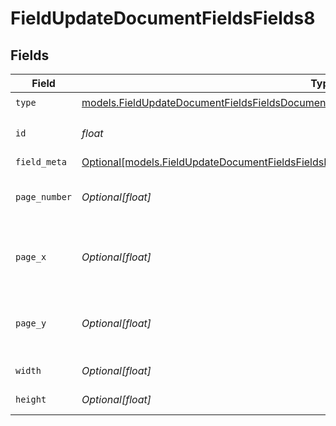 # FieldUpdateDocumentFieldsFields8


## Fields

| Field                                                                                                                                                                                  | Type                                                                                                                                                                                   | Required                                                                                                                                                                               | Description                                                                                                                                                                            |
| -------------------------------------------------------------------------------------------------------------------------------------------------------------------------------------- | -------------------------------------------------------------------------------------------------------------------------------------------------------------------------------------- | -------------------------------------------------------------------------------------------------------------------------------------------------------------------------------------- | -------------------------------------------------------------------------------------------------------------------------------------------------------------------------------------- |
| `type`                                                                                                                                                                                 | [models.FieldUpdateDocumentFieldsFieldsDocumentsFieldsRequestRequestBody8Type](../models/fieldupdatedocumentfieldsfieldsdocumentsfieldsrequestrequestbody8type.md)                     | :heavy_check_mark:                                                                                                                                                                     | N/A                                                                                                                                                                                    |
| `id`                                                                                                                                                                                   | *float*                                                                                                                                                                                | :heavy_check_mark:                                                                                                                                                                     | The ID of the field to update.                                                                                                                                                         |
| `field_meta`                                                                                                                                                                           | [Optional[models.FieldUpdateDocumentFieldsFieldsDocumentsFieldsRequestRequestBody8FieldMeta]](../models/fieldupdatedocumentfieldsfieldsdocumentsfieldsrequestrequestbody8fieldmeta.md) | :heavy_minus_sign:                                                                                                                                                                     | N/A                                                                                                                                                                                    |
| `page_number`                                                                                                                                                                          | *Optional[float]*                                                                                                                                                                      | :heavy_minus_sign:                                                                                                                                                                     | The page number the field will be on.                                                                                                                                                  |
| `page_x`                                                                                                                                                                               | *Optional[float]*                                                                                                                                                                      | :heavy_minus_sign:                                                                                                                                                                     | The X coordinate of where the field will be placed.                                                                                                                                    |
| `page_y`                                                                                                                                                                               | *Optional[float]*                                                                                                                                                                      | :heavy_minus_sign:                                                                                                                                                                     | The Y coordinate of where the field will be placed.                                                                                                                                    |
| `width`                                                                                                                                                                                | *Optional[float]*                                                                                                                                                                      | :heavy_minus_sign:                                                                                                                                                                     | The width of the field.                                                                                                                                                                |
| `height`                                                                                                                                                                               | *Optional[float]*                                                                                                                                                                      | :heavy_minus_sign:                                                                                                                                                                     | The height of the field.                                                                                                                                                               |